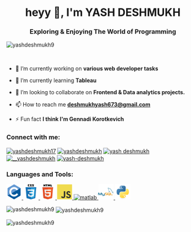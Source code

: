 <h1 align="center">heyy 👋, I'm YASH DESHMUKH</h1>
<h3 align="center">Exploring & Enjoying The World of Programming</h3>


<p align="left"> <img src="https://komarev.com/ghpvc/?username=yashdeshmukh9&label=Profile%20views&color=0e75b6&style=flat" alt="yashdeshmukh9" /> </p>

<p align="left"> <a href="https://twitter.com/" target="blank"><img src="https://img.shields.io/twitter/follow/?logo=twitter&style=for-the-badge" alt="" /></a> </p>

- 🔭 I’m currently working on **various web developer tasks**

- 🌱 I’m currently learning **Tableau**

- 👯 I’m looking to collaborate on **Frontend & Data analytics projects.**

- 📫 How to reach me **deshmukhyash673@gmail.com**

- ⚡ Fun fact **I think I'm Gennadi Korotkevich**

<h3 align="left">Connect with me:</h3>
<p align="left">
<a href="https://linkedin.com/in/yashdeshmukh17" target="blank"><img align="center" src="https://raw.githubusercontent.com/rahuldkjain/github-profile-readme-generator/master/src/images/icons/Social/linked-in-alt.svg" alt="yashdeshmukh17" height="30" width="40" /></a>
<a href="https://kaggle.com/yashdeshmukh" target="blank"><img align="center" src="https://raw.githubusercontent.com/rahuldkjain/github-profile-readme-generator/master/src/images/icons/Social/kaggle.svg" alt="yashdeshmukh" height="30" width="40" /></a>
<a href="https://fb.com/yash deshmukh" target="blank"><img align="center" src="https://raw.githubusercontent.com/rahuldkjain/github-profile-readme-generator/master/src/images/icons/Social/facebook.svg" alt="yash deshmukh" height="30" width="40" /></a>
<a href="https://instagram.com/__yashdeshmukh" target="blank"><img align="center" src="https://raw.githubusercontent.com/rahuldkjain/github-profile-readme-generator/master/src/images/icons/Social/instagram.svg" alt="__yashdeshmukh" height="30" width="40" /></a>
<a href="https://www.leetcode.com/yash-deshmukh" target="blank"><img align="center" src="https://raw.githubusercontent.com/rahuldkjain/github-profile-readme-generator/master/src/images/icons/Social/leet-code.svg" alt="yash-deshmukh" height="30" width="40" /></a>
</p>

<h3 align="left">Languages and Tools:</h3>
<p align="left"> <a href="https://www.cprogramming.com/" target="_blank" rel="noreferrer"> <img src="https://raw.githubusercontent.com/devicons/devicon/master/icons/c/c-original.svg" alt="c" width="40" height="40"/> </a> <a href="https://www.w3schools.com/css/" target="_blank" rel="noreferrer"> <img src="https://raw.githubusercontent.com/devicons/devicon/master/icons/css3/css3-original-wordmark.svg" alt="css3" width="40" height="40"/> </a> <a href="https://www.w3.org/html/" target="_blank" rel="noreferrer"> <img src="https://raw.githubusercontent.com/devicons/devicon/master/icons/html5/html5-original-wordmark.svg" alt="html5" width="40" height="40"/> </a> <a href="https://developer.mozilla.org/en-US/docs/Web/JavaScript" target="_blank" rel="noreferrer"> <img src="https://raw.githubusercontent.com/devicons/devicon/master/icons/javascript/javascript-original.svg" alt="javascript" width="40" height="40"/> </a> <a href="https://www.mathworks.com/" target="_blank" rel="noreferrer"> <img src="https://upload.wikimedia.org/wikipedia/commons/2/21/Matlab_Logo.png" alt="matlab" width="40" height="40"/> </a> <a href="https://www.mysql.com/" target="_blank" rel="noreferrer"> <img src="https://raw.githubusercontent.com/devicons/devicon/master/icons/mysql/mysql-original-wordmark.svg" alt="mysql" width="40" height="40"/> </a> <a href="https://www.python.org" target="_blank" rel="noreferrer"> <img src="https://raw.githubusercontent.com/devicons/devicon/master/icons/python/python-original.svg" alt="python" width="40" height="40"/> </a> </p>

<p><img align="left" src="https://github-readme-stats.vercel.app/api/top-langs?username=yashdeshmukh9&show_icons=true&locale=en&layout=compact" alt="yashdeshmukh9" /></p>

<p>&nbsp;<img align="center" src="https://github-readme-stats.vercel.app/api?username=yashdeshmukh9&show_icons=true&locale=en" alt="yashdeshmukh9" /></p>

<p><img align="center" src="https://github-readme-streak-stats.herokuapp.com/?user=yashdeshmukh9&" alt="yashdeshmukh9" /></p>

